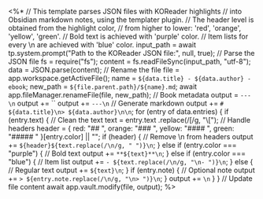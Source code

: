 <%*
// This template parses JSON files with KOReader highlights
// into Obsidian markdown notes, using the templater plugin.
// The header level is obtained from the highlight color,
// from higher to lower: 'red', 'orange', 'yellow', 'green'.
// Bold text is achieved with 'purple' color.
// Item lists for every \n are achieved with 'blue' color.
input_path = await tp.system.prompt("Path to the KOReader JSON file:", null, true);
// Parse the JSON file
fs = require("fs");
content = fs.readFileSync(input_path, "utf-8");
data = JSON.parse(content);
// Rename the file
file = app.workspace.getActiveFile();
name = `${data.title} - ${data.author} - ebook`;
new_path = `${file.parent.path}/${name}.md`;
await app.fileManager.renameFile(file, new_path);
// Book metadata
output = `---\n`
output += ``
output += `---\n`
// Generate markdown
output += `# ${data.title}\n> ${data.author}\n\n`;
for (entry of data.entries) {
  if (entry.text) {
    // Clean the text
    text = entry.text
    .replace(/\[/g, "\\[");
    // Handle headers
    header = {
      red: "## ",
      orange: "### ",
      yellow: "#### ",
      green: "##### "
    }[entry.color] || "";
    if (header) {  // Remove \n from headers
      output += `${header}${text.replace(/\n/g, " ")}\n`; 
    } else if (entry.color === "purple") {  // Bold text
      output += `**${text}**\n`; 
    } else if (entry.color === "blue") {  // Item list
      output += `- ${text.replace(/\n/g, "\n- ")}\n`; 
    } else {  // Regular text
      output += `${text}\n`; 
    }
    if (entry.note) {  // Optional note
      output += `> ${entry.note.replace(/\n/g, "\n> ")}\n`;
    }
    output += `\n`
  }
}
// Update file content
await app.vault.modify(file, output);
%>